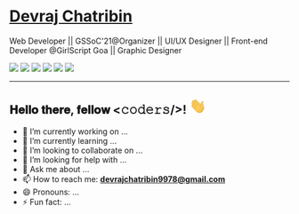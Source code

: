 # [Devraj Chatribin](https://devraj-chatribin.netlify.app/)
Web Developer || GSSoC'21@Organizer || UI/UX Designer || Front-end Developer @GirlScript Goa || Graphic Designer

<p align="left">

<a href="mailto:devrajchatribin9978@gmail.com" style="text-decoration:none">
  <img height="30" src = "https://img.shields.io/badge/gmail-c14438?&style=for-the-badge&logo=gmail&logoColor=white">
</a>
<a href="https://www.linkedin.com/in/devraj-chatribin/" style="text-decoration:none">
  <img height="30" src="https://img.shields.io/badge/linkedin-blue.svg?&style=for-the-badge&logo=linkedin&logoColor=white" />
</a>
<a href="https://github.com/DevrajDC" style="text-decoration:none">
  <img height="30" src="https://img.shields.io/badge/Github-grey.svg?&style=for-the-badge&logo=Github&logoColor=white" />
</a>
<a href="https://www.behance.net/devrajchatribin" style="text-decoration:none">
  <img height="30" src="https://img.shields.io/badge/Behance-darkblue.svg?&style=for-the-badge&logo=Behance&logoColor=white" />
</a>
<a href="https://dev.to/devrajdc" style="text-decoration:none">
  <img height="30" src="https://img.shields.io/badge/Dev.to-black.svg?&style=for-the-badge&logo=Dev.to&logoColor=white" />
</a>
<a href="https://www.instagram.com/cuppycake_001" style="text-decoration:none">
  <img height="30" src = "https://img.shields.io/badge/Instagram-%23E4405F.svg?&style=for-the-badge&logo=Instagram&logoColor=white">
</a>
<!-- <a href="#" style="text-decoration:none">
  <img height="30" src="https://img.shields.io/badge/twitter-%231DA1F2.svg?&style=for-the-badge&logo=twitter&logoColor=white" />
</a> -->
<!-- <a href="#" style="text-decoration:none">
  <img height="30" src = "https://img.shields.io/badge/Youtube-%23E4405F.svg?&style=for-the-badge&logo=Youtube&logoColor=white">
</a> -->
<!-- <a href="#" style="text-decoration:none">
  <img height="30" src="https://img.shields.io/badge/Hashnode-%230077B5.svg?&style=for-the-badge&logo=Hashnode&logoColor=white" />
</a> -->
<!-- <a href="#" style="text-decoration:none">
  <img height="30" src="https://img.shields.io/badge/-Medium-000000.svg?&style=for-the-badge&logo=Medium&logoColor=white" />
</a> -->
<!-- <a href="#" style="text-decoration:none">
  <img height="30" src = "https://img.shields.io/badge/Facebook-036be4.svg?&style=for-the-badge&logo=facebook&logoColor=white">
</a> -->
<br />
<hr />

<h2> 𝐇𝐞𝐥𝐥𝐨 𝐭𝐡𝐞𝐫𝐞, 𝐟𝐞𝐥𝐥𝐨𝐰 <𝚌𝚘𝚍𝚎𝚛𝚜/>! 
<img src="https://raw.githubusercontent.com/ABSphreak/ABSphreak/master/gifs/Hi.gif" width="30px"></h2>
<!-- <img  height="270px" alt="GIF" src="https://i.pinimg.com/originals/e4/26/70/e426702edf874b181aced1e2fa5c6cde.gif"/> -->

- 🔭 I’m currently working on ...
- 🌱 I’m currently learning ...
- 👯 I’m looking to collaborate on ...
- 🤔 I’m looking for help with ...
- 💬 Ask me about ...
- 📫 How to reach me: **devrajchatribin9978@gmail.com**
- 😄 Pronouns: ...
- ⚡ Fun fact: ...
